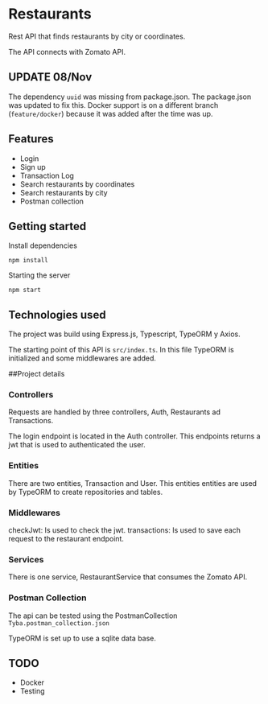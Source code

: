 # Restaurants
Rest API that finds restaurants by city or coordinates.

The API connects with Zomato API.

## UPDATE 08/Nov
The dependency `uuid` was missing from package.json. The package.json was updated to fix this.
Docker support is on a different branch (`feature/docker`) because it was added after the time was up.
 

## Features
- Login
- Sign up
- Transaction Log
- Search restaurants by coordinates
- Search restaurants by city
- Postman collection

## Getting started
Install dependencies
```
npm install
```
Starting the server
```
npm start
```

## Technologies used
The project was build using Express.js, Typescript, TypeORM y Axios. 

The starting point of this API is `src/index.ts`. In this file TypeORM is initialized and some middlewares are added.

##Project details
### Controllers
Requests are handled by three controllers, Auth, Restaurants ad Transactions.

The login endpoint is located in the Auth controller. This endpoints returns a jwt that is used to authenticated the user.

### Entities
There are two entities, Transaction and User. This entities entities are used by TypeORM to create repositories and tables.

### Middlewares
checkJwt: Is used to check the jwt.
transactions: Is used to save each request to the restaurant endpoint.

### Services
There is one service, RestaurantService that consumes the Zomato API.

### Postman Collection
The api can be tested using the PostmanCollection `Tyba.postman_collection.json`

TypeORM is set up to use a sqlite data base. 

## TODO
- Docker
- Testing
